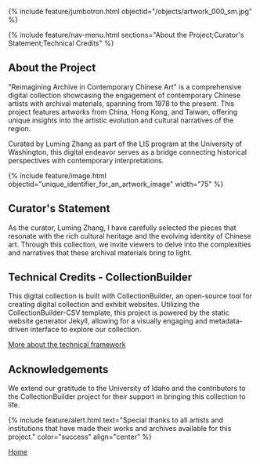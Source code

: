 
{% include feature/jumbotron.html objectid="/objects/artwork_000_sm.jpg" %}

{% include feature/nav-menu.html sections="About the Project;Curator's Statement;Technical Credits" %}

## About the Project

"Reimagining Archive in Contemporary Chinese Art" is a comprehensive digital collection showcasing the engagement of contemporary Chinese artists with archival materials, spanning from 1978 to the present. This project features artworks from China, Hong Kong, and Taiwan, offering unique insights into the artistic evolution and cultural narratives of the region.

Curated by Luming Zhang as part of the LIS program at the University of Washington, this digital endeavor serves as a bridge connecting historical perspectives with contemporary interpretations.

{% include feature/image.html objectid="unique_identifier_for_an_artwork_image" width="75" %}

## Curator's Statement

As the curator, Luming Zhang, I have carefully selected the pieces that resonate with the rich cultural heritage and the evolving identity of Chinese art. Through this collection, we invite viewers to delve into the complexities and narratives that these archival materials bring to light.

## Technical Credits - CollectionBuilder

This digital collection is built with CollectionBuilder, an open-source tool for creating digital collection and exhibit websites. Utilizing the CollectionBuilder-CSV template, this project is powered by the static website generator Jekyll, allowing for a visually engaging and metadata-driven interface to explore our collection.

[More about the technical framework](https://collectionbuilder.github.io/about.html#tool)

## Acknowledgements

We extend our gratitude to the University of Idaho and the contributors to the CollectionBuilder project for their support in bringing this collection to life.

{% include feature/alert.html text="Special thanks to all artists and institutions that have made their works and archives available for this project." color="success" align="center" %}

[Home](https://collectionbuilder-lis.github.io/reimagining-archive/)

